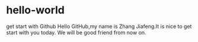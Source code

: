 # hello-world
get start with Github
Hello GitHub,my name is Zhang Jiafeng.It is nice to get start with you today.
We will be good friend from now on.
